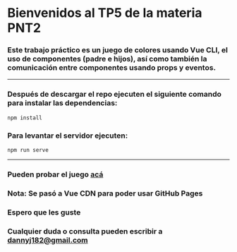 # Bienvenidos al TP5 de la materia PNT2

### Este trabajo práctico es un juego de colores usando Vue CLI, el uso de componentes (padre e hijos), así como también la comunicación entre componentes usando props y eventos.

---

### Después de descargar el repo ejecuten el siguiente comando para instalar las dependencias:
```
npm install
```

### Para levantar el servidor ejecuten:
```
npm run serve
```

---

### Pueden probar el juego [acá](https://dannyj182.github.io/pnt2-21c-tp5/)

### Nota: Se pasó a Vue CDN para poder usar GitHub Pages

### Espero que les guste

### Cualquier duda o consulta pueden escribir a dannyj182@gmail.com